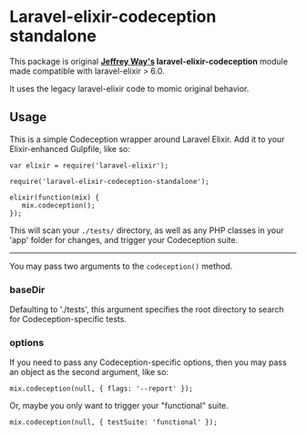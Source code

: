 # Laravel-elixir-codeception standalone

This package is original **[Jeffrey Way's](https://github.com/JeffreyWay/laravel-elixir-codeception) laravel-elixir-codeception** module made compatible with laravel-elixir > 6.0.

It uses the legacy laravel-elixir code to momic original behavior.

## Usage

This is a simple Codeception wrapper around Laravel Elixir. Add it to your Elixir-enhanced Gulpfile, like so:

```
var elixir = require('laravel-elixir');

require('laravel-elixir-codeception-standalone');

elixir(function(mix) {
   mix.codeception();
});
```

This will scan your `./tests/` directory, as well as any PHP classes in your 'app' folder for changes, and trigger your Codeception suite.

---

You may pass two arguments to the `codeception()` method.

### baseDir

Defaulting to './tests', this argument specifies the root directory to search for Codeception-specific tests.

### options

If you need to pass any Codeception-specific options, then you may pass an object as the second argument, like so:

```
mix.codeception(null, { flags: '--report' });
```

Or, maybe you only want to trigger your "functional" suite.

```
mix.codeception(null, { testSuite: 'functional' });
```

